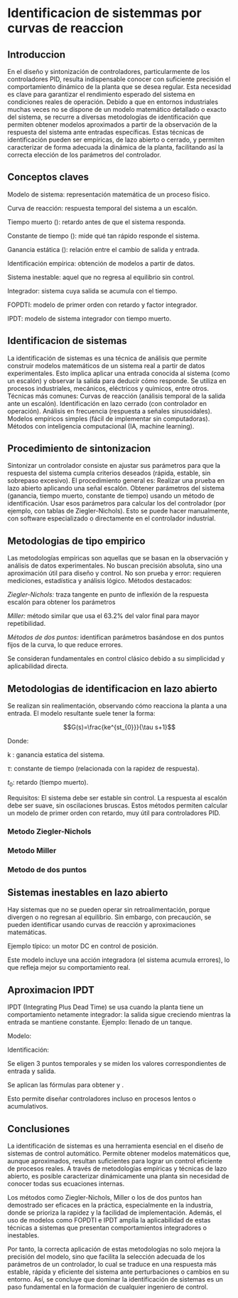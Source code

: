 # Identificacion de sistemmas por curvas de reaccion
## Introduccion
En el diseño y sintonización de controladores, particularmente de los controladores PID, resulta indispensable conocer con suficiente precisión el comportamiento dinámico de la planta que se desea regular. Esta necesidad es clave para garantizar el rendimiento esperado del sistema en condiciones reales de operación. Debido a que en entornos industriales muchas veces no se dispone de un modelo matemático detallado o exacto del sistema, se recurre a diversas metodologías de identificación que permiten obtener modelos aproximados a partir de la observación de la respuesta del sistema ante entradas específicas. Estas técnicas de identificación pueden ser empíricas, de lazo abierto o cerrado, y permiten caracterizar de forma adecuada la dinámica de la planta, facilitando así la correcta elección de los parámetros del controlador.
## Conceptos claves
Modelo de sistema: representación matemática de un proceso físico.

Curva de reacción: respuesta temporal del sistema a un escalón.

Tiempo muerto (): retardo antes de que el sistema responda.

Constante de tiempo (): mide qué tan rápido responde el sistema.

Ganancia estática (): relación entre el cambio de salida y entrada.

Identificación empírica: obtención de modelos a partir de datos.

Sistema inestable: aquel que no regresa al equilibrio sin control.

Integrador: sistema cuya salida se acumula con el tiempo.

FOPDTI: modelo de primer orden con retardo y factor integrador.

IPDT: modelo de sistema integrador con tiempo muerto.

## Identificacion de sistemas
La identificación de sistemas es una técnica de análisis que permite construir modelos matemáticos de un sistema real a partir de datos experimentales. Esto implica aplicar una entrada conocida al sistema (como un escalón) y observar la salida para deducir cómo responde.
Se utiliza en procesos industriales, mecánicos, eléctricos y químicos, entre otros.
Técnicas más comunes:
Curvas de reacción (análisis temporal de la salida ante un escalón).
Identificación en lazo cerrado (con controlador en operación).
Análisis en frecuencia (respuesta a señales sinusoidales).
Modelos empíricos simples (fácil de implementar sin computadoras).
Métodos con inteligencia computacional (IA, machine learning).

## Procedimiento de sintonizacion 
Sintonizar un controlador consiste en ajustar sus parámetros para que la respuesta del sistema cumpla criterios deseados (rápida, estable, sin sobrepaso excesivo). El procedimiento general es:
Realizar una prueba en lazo abierto aplicando una señal escalón.
Obtener parámetros del sistema (ganancia, tiempo muerto, constante de tiempo) usando un método de identificación.
Usar esos parámetros para calcular los del controlador (por ejemplo, con tablas de Ziegler-Nichols).
Esto se puede hacer manualmente, con software especializado o directamente en el controlador industrial.

## Metodologias de tipo empirico
Las metodologías empíricas son aquellas que se basan en la observación y análisis de datos experimentales. No buscan precisión absoluta, sino una aproximación útil para diseño y control. No son prueba y error: requieren mediciones, estadística y análisis lógico.
Métodos destacados:

*Ziegler-Nichols:* traza tangente en punto de inflexión de la respuesta escalón para obtener los parámetros

*Miller:* método similar que usa el 63.2% del valor final para mayor repetibilidad.

*Métodos de dos puntos:* identifican parámetros basándose en dos puntos fijos de la curva, lo que reduce errores.

Se consideran fundamentales en control clásico debido a su simplicidad y aplicabilidad directa.

## Metodologias de identificacion en lazo abierto
Se realizan sin realimentación, observando cómo reacciona la planta a una entrada. El modelo resultante suele tener la forma:

$$G(s)=\frac{ke^{st_{0}}}{\tau s+1}$$

Donde:

k : ganancia estatica del sistema.

$\tau$: constante de tiempo (relacionada con la rapidez de respuesta).

$t_{0}$: retardo (tiempo muerto).

Requisitos:
El sistema debe ser estable sin control.
La respuesta al escalón debe ser suave, sin oscilaciones bruscas.
Estos métodos permiten calcular un modelo de primer orden con retardo, muy útil para controladores PID.

### Metodo Ziegler-Nichols
### Metodo Miller
### Metodo de dos puntos

## Sistemas inestables en lazo abierto
Hay sistemas que no se pueden operar sin retroalimentación, porque divergen o no regresan al equilibrio. Sin embargo, con precaución, se pueden identificar usando curvas de reacción y aproximaciones matemáticas.

Ejemplo típico: un motor DC en control de posición.

Este modelo incluye una acción integradora (el sistema acumula errores), lo que refleja mejor su comportamiento real.

## Aproximacion IPDT
IPDT (Integrating Plus Dead Time) se usa cuando la planta tiene un comportamiento netamente integrador: la salida sigue creciendo mientras la entrada se mantiene constante. Ejemplo: llenado de un tanque.

Modelo:

Identificación:

Se eligen 3 puntos temporales y se miden los valores correspondientes de entrada y salida.

Se aplican las fórmulas para obtener  y .

Esto permite diseñar controladores incluso en procesos lentos o acumulativos.

## Conclusiones
La identificación de sistemas es una herramienta esencial en el diseño de sistemas de control automático. Permite obtener modelos matemáticos que, aunque aproximados, resultan suficientes para lograr un control eficiente de procesos reales. A través de metodologías empíricas y técnicas de lazo abierto, es posible caracterizar dinámicamente una planta sin necesidad de conocer todas sus ecuaciones internas.

Los métodos como Ziegler-Nichols, Miller o los de dos puntos han demostrado ser eficaces en la práctica, especialmente en la industria, donde se prioriza la rapidez y la facilidad de implementación. Además, el uso de modelos como FOPDTI e IPDT amplía la aplicabilidad de estas técnicas a sistemas que presentan comportamientos integradores o inestables.

Por tanto, la correcta aplicación de estas metodologías no solo mejora la precisión del modelo, sino que facilita la selección adecuada de los parámetros de un controlador, lo cual se traduce en una respuesta más estable, rápida y eficiente del sistema ante perturbaciones o cambios en su entorno. Así, se concluye que dominar la identificación de sistemas es un paso fundamental en la formación de cualquier ingeniero de control.


